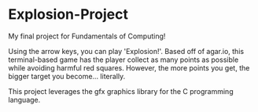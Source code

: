 # Explosion-Project
My final project for Fundamentals of Computing!

Using the arrow keys, you can play 'Explosion!'. Based off of agar.io, this terminal-based game has the player collect as many points as possible while avoiding harmful red squares. However, the more points you get, the bigger target you become... literally. 

This project leverages the gfx graphics library for the C programming language.
